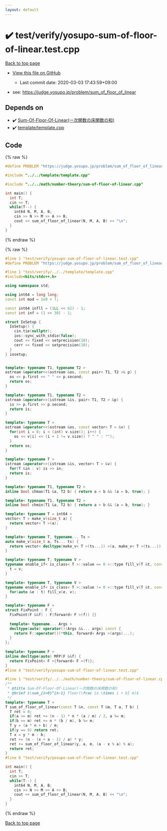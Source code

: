 ```yaml
---
layout: default
---
```


<!-- mathjax config similar to math.stackexchange -->
<script type="text/javascript" async
  src="https://cdnjs.cloudflare.com/ajax/libs/mathjax/2.7.5/MathJax.js?config=TeX-MML-AM_CHTML">
</script>
<script type="text/x-mathjax-config">
  MathJax.Hub.Config({
    TeX: { equationNumbers: { autoNumber: "AMS" }},
    tex2jax: {
      inlineMath: [ ['$','$'] ],
      processEscapes: true
    },
    "HTML-CSS": { matchFontHeight: false },
    displayAlign: "left",
    displayIndent: "2em"
  });
</script>

<script type="text/javascript" src="https://cdnjs.cloudflare.com/ajax/libs/jquery/3.4.1/jquery.min.js"></script>
<script src="https://cdn.jsdelivr.net/npm/jquery-balloon-js@1.1.2/jquery.balloon.min.js" integrity="sha256-ZEYs9VrgAeNuPvs15E39OsyOJaIkXEEt10fzxJ20+2I=" crossorigin="anonymous"></script>
<script type="text/javascript" src="../../../assets/js/copy-button.js"></script>
<link rel="stylesheet" href="../../../assets/css/copy-button.css" />


# :heavy_check_mark: test/verify/yosupo-sum-of-floor-of-linear.test.cpp

<a href="../../../index.html">Back to top page</a>

* <a href="{{ site.github.repository_url }}/blob/master/test/verify/yosupo-sum-of-floor-of-linear.test.cpp">View this file on GitHub</a>
    - Last commit date: 2020-03-03 17:43:59+09:00


* see: <a href="https://judge.yosupo.jp/problem/sum_of_floor_of_linear">https://judge.yosupo.jp/problem/sum_of_floor_of_linear</a>


## Depends on

* :heavy_check_mark: <a href="../../../library/math/number-theory/sum-of-floor-of-linear.cpp.html">Sum-Of-Floor-Of-Linear(一次関数の床関数の和)</a>
* :heavy_check_mark: <a href="../../../library/template/template.cpp.html">template/template.cpp</a>


## Code

<a id="unbundled"></a>
{% raw %}
```cpp
#define PROBLEM "https://judge.yosupo.jp/problem/sum_of_floor_of_linear"

#include "../../template/template.cpp"

#include "../../math/number-theory/sum-of-floor-of-linear.cpp"

int main() {
  int T;
  cin >> T;
  while(T--) {
    int64 N, M, A, B;
    cin >> N >> M >> A >> B;
    cout << sum_of_floor_of_linear(N, M, A, B) << "\n";
  }
}

```
{% endraw %}

<a id="bundled"></a>
{% raw %}
```cpp
#line 1 "test/verify/yosupo-sum-of-floor-of-linear.test.cpp"
#define PROBLEM "https://judge.yosupo.jp/problem/sum_of_floor_of_linear"

#line 1 "test/verify/../../template/template.cpp"
#include<bits/stdc++.h>

using namespace std;

using int64 = long long;
const int mod = 1e9 + 7;

const int64 infll = (1LL << 62) - 1;
const int inf = (1 << 30) - 1;

struct IoSetup {
  IoSetup() {
    cin.tie(nullptr);
    ios::sync_with_stdio(false);
    cout << fixed << setprecision(10);
    cerr << fixed << setprecision(10);
  }
} iosetup;


template< typename T1, typename T2 >
ostream &operator<<(ostream &os, const pair< T1, T2 >& p) {
  os << p.first << " " << p.second;
  return os;
}

template< typename T1, typename T2 >
istream &operator>>(istream &is, pair< T1, T2 > &p) {
  is >> p.first >> p.second;
  return is;
}

template< typename T >
ostream &operator<<(ostream &os, const vector< T > &v) {
  for(int i = 0; i < (int) v.size(); i++) {
    os << v[i] << (i + 1 != v.size() ? " " : "");
  }
  return os;
}

template< typename T >
istream &operator>>(istream &is, vector< T > &v) {
  for(T &in : v) is >> in;
  return is;
}

template< typename T1, typename T2 >
inline bool chmax(T1 &a, T2 b) { return a < b && (a = b, true); }

template< typename T1, typename T2 >
inline bool chmin(T1 &a, T2 b) { return a > b && (a = b, true); }

template< typename T = int64 >
vector< T > make_v(size_t a) {
  return vector< T >(a);
}

template< typename T, typename... Ts >
auto make_v(size_t a, Ts... ts) {
  return vector< decltype(make_v< T >(ts...)) >(a, make_v< T >(ts...));
}

template< typename T, typename V >
typename enable_if< is_class< T >::value == 0 >::type fill_v(T &t, const V &v) {
  t = v;
}

template< typename T, typename V >
typename enable_if< is_class< T >::value != 0 >::type fill_v(T &t, const V &v) {
  for(auto &e : t) fill_v(e, v);
}

template< typename F >
struct FixPoint : F {
  FixPoint(F &&f) : F(forward< F >(f)) {}
 
  template< typename... Args >
  decltype(auto) operator()(Args &&... args) const {
    return F::operator()(*this, forward< Args >(args)...);
  }
};
 
template< typename F >
inline decltype(auto) MFP(F &&f) {
  return FixPoint< F >{forward< F >(f)};
}
#line 4 "test/verify/yosupo-sum-of-floor-of-linear.test.cpp"

#line 1 "test/verify/../../math/number-theory/sum-of-floor-of-linear.cpp"
/**
 * @title Sum-Of-Floor-Of-Linear(一次関数の床関数の和)
 * @brief $\sum_{i=0}^{n-1} floor(\frac {a \times i + b} m)$
 */
template< typename T >
T sum_of_floor_of_linear(const T &n, const T &m, T a, T b) {
  T ret = 0;
  if(a >= m) ret += (n - 1) * n * (a / m) / 2, a %= m;
  if(b >= m) ret += n * (b / m), b %= m;
  T y = (a * n + b) / m;
  if(y == 0) return ret;
  T x = y * m - b;
  ret += (n - (x + a - 1) / a) * y;
  ret += sum_of_floor_of_linear(y, a, m, (a - x % a) % a);
  return ret;
}
#line 6 "test/verify/yosupo-sum-of-floor-of-linear.test.cpp"

int main() {
  int T;
  cin >> T;
  while(T--) {
    int64 N, M, A, B;
    cin >> N >> M >> A >> B;
    cout << sum_of_floor_of_linear(N, M, A, B) << "\n";
  }
}

```
{% endraw %}

<a href="../../../index.html">Back to top page</a>

